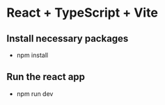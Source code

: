 # React + TypeScript + Vite

## Install necessary packages

- npm install

## Run the react app

- npm run dev

